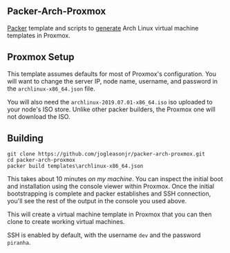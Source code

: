 ## Packer-Arch-Proxmox

[Packer](https://www.packer.io/) template and scripts to [generate](https://www.packer.io/docs/builders/proxmox.html) Arch Linux virtual machine templates in Proxmox.

## Proxmox Setup

This template assumes defaults for most of Proxmox's configuration. You will want to change the server IP, node name, username, and password in the `archlinux-x86_64.json` file.

You will also need the `archlinux-2019.07.01-x86_64.iso` iso uploaded to your node's ISO store. Unlike other packer builders, the Proxmox one will not download the ISO.

## Building
```
git clone https://github.com/jogleasonjr/packer-arch-proxmox.git
cd packer-arch-proxmox
packer build templates\archlinux-x86_64.json
```

This takes about 10 minutes *on my machine*. You can inspect the initial boot and installation using the console viewer within Proxmox. Once the initial bootstrapping is complete and packer establishes and SSH connection, you'll see the rest of the output in the console you used above.

This will create a virtual machine template in Proxmox that you can then clone to create working virtual machines.

SSH is enabled by default, with the username `dev` and the password `piranha`.
